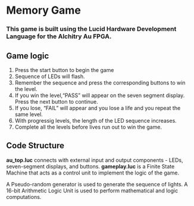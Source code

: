 # Memory Game 
### This game is built using the Lucid Hardware Development Language for the Alchitry Au FPGA. 

## Game logic
1. Press the start button to begin the game
2. Sequence of LEDs will flash. 
3. Remember the sequence and press the corresponding buttons to win the level.
4. If you win the level,“PASS” will appear on the seven segment display. Press the next button to continue.
5. If you lose, “FAIL” will appear and you lose a life and you repeat the same level.
6. With progressig levels, the length of the LED sequence increases.
6. Complete all the levels before lives run out to win the game. 

## Code Structure
**au_top.luc** connects with external input and output components - LEDs, seven-segment displays, and buttons.
**gameplay.luc** is a Finite State Machine that acts as a control unit to implement the logic of the game.

A Pseudo-random generator is used to generate the sequence of lights.
A 16-bit Arithmetic Logic Unit is used to perform mathematical and logic computations.
